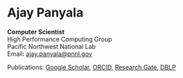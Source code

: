 Ajay Panyala
============

**Computer Scientist**  
High Performance Computing Group  
Pacific Northwest National Lab  
Email: [ajay.panyala@pnnl.gov](mailto:ajay.panyala@pnnl.gov)   

Publications: [Google Scholar](https://scholar.google.com/citations?user=ffzua2EAAAAJ&hl=en), [ORCID](https://orcid.org/0000-0002-0846-3347), [Research Gate](http://www.researchgate.net/profile/Ajay_Panyala), [DBLP](http://dblp.uni-trier.de/pers/hd/p/Panyala:Ajay)
